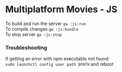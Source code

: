 # Multiplatform Movies - JS

To build and run the server `gw :js:run`  
To compile changes `gw :js:bundle`  
To stop server `gw :js:stop`  

### Troubleshooting

If getting an error with npm executable not found:  
`sudo launchctl config user path $PATH` and reboot